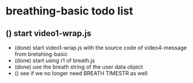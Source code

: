 # breathing-basic todo list

## () start video1-wrap.js
* (done) start video1-wrap.js with the source code of video4-message from bretahing-basic
* (done) start using r1 of breath.js
* (done) use the breath string of the user data object
* () see if we no longer need BREATH TIMESTR as well